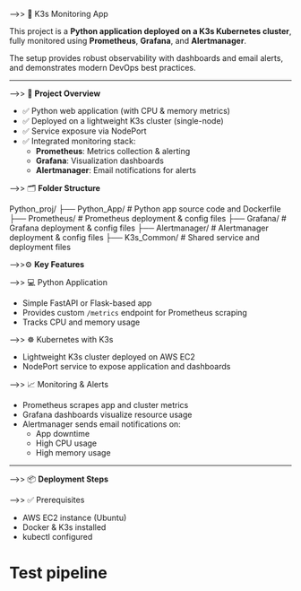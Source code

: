 -->> 🚀 K3s Monitoring App

This project is a **Python application deployed on a K3s Kubernetes cluster**, fully monitored using **Prometheus**, **Grafana**, and **Alertmanager**.  

The setup provides robust observability with dashboards and email alerts, and demonstrates modern DevOps best practices.

---

-->> 📄 **Project Overview**

- ✅ Python web application (with CPU & memory metrics)
- ✅ Deployed on a lightweight K3s cluster (single-node)
- ✅ Service exposure via NodePort
- ✅ Integrated monitoring stack:
  - **Prometheus**: Metrics collection & alerting
  - **Grafana**: Visualization dashboards
  - **Alertmanager**: Email notifications for alerts


-->> 🗂️ **Folder Structure**

Python_proj/
├── Python_App/ # Python app source code and Dockerfile
├── Prometheus/ # Prometheus deployment & config files
├── Grafana/ # Grafana deployment & config files
├── Alertmanager/ # Alertmanager deployment & config files
├── K3s_Common/ # Shared service and deployment files

 -->>⚙️ **Key Features**

-->> 💻 Python Application

- Simple FastAPI or Flask-based app
- Provides custom `/metrics` endpoint for Prometheus scraping
- Tracks CPU and memory usage

-->> ☸️ Kubernetes with K3s

- Lightweight K3s cluster deployed on AWS EC2
- NodePort service to expose application and dashboards

-->> 📈 Monitoring & Alerts

- Prometheus scrapes app and cluster metrics
- Grafana dashboards visualize resource usage
- Alertmanager sends email notifications on:
  - App downtime
  - High CPU usage
  - High memory usage

---

-->> 📦 **Deployment Steps**

-->> ✅ Prerequisites

- AWS EC2 instance (Ubuntu)
- Docker & K3s installed
- kubectl configured

# Test pipeline
